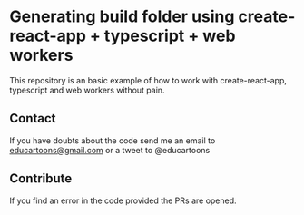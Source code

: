 # Generating build folder using create-react-app + typescript + web workers

This repository is an basic example of how to work with create-react-app, typescript and web workers without pain.

## Contact

If you have doubts about the code send me an email to educartoons@gmail.com or a tweet to @educartoons

## Contribute

If you find an error in the code provided the PRs are opened.